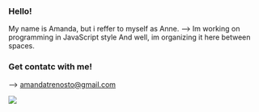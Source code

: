 ### Hello!

My name is Amanda, but i reffer to myself as Anne.
--> Im  working on programming in JavaScript style
And well, im organizing it here between spaces.

### Get contatc with me!

--> amandatrenosto@gmail.com 

![](https://tenor.com/pt-BR/view/big-wink-gif-14877296)
